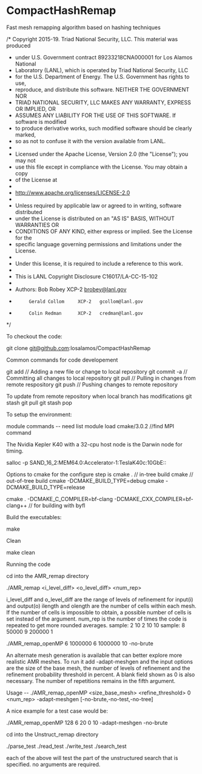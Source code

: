# CompactHashRemap
Fast mesh remapping algorithm based on hashing techniques

/* Copyright 2015-19.  Triad National Security, LLC. This material was produced
 * under U.S. Government contract 89233218CNA000001 for Los Alamos National 
 * Laboratory (LANL), which is operated by Triad National Security, LLC
 * for the U.S. Department of Energy. The U.S. Government has rights to use,
 * reproduce, and distribute this software.  NEITHER THE GOVERNMENT NOR
 * TRIAD NATIONAL SECURITY, LLC MAKES ANY WARRANTY, EXPRESS OR IMPLIED, OR
 * ASSUMES ANY LIABILITY FOR THE USE OF THIS SOFTWARE.  If software is modified
 * to produce derivative works, such modified software should be clearly marked,
 * so as not to confuse it with the version available from LANL.   
 *
 * Licensed under the Apache License, Version 2.0 (the "License"); you may not
 * use this file except in compliance with the License. You may obtain a copy
 * of the License at 
 *
 * http://www.apache.org/licenses/LICENSE-2.0
 *
 * Unless required by applicable law or agreed to in writing, software distributed
 * under the License is distributed on an "AS IS" BASIS, WITHOUT WARRANTIES OR
 * CONDITIONS OF ANY KIND, either express or implied. See the License for the
 * specific language governing permissions and limitations under the License.
 *
 * Under this license, it is required to include a reference to this work.
 *
 * This is LANL Copyright Disclosure C16017/LA-CC-15-102
 *
 * Authors: Bob Robey         XCP-2   brobey@lanl.gov
 *          Gerald Collom     XCP-2   gcollom@lanl.gov
 *          Colin Redman      XCP-2   credman@lanl.gov 
 */

To checkout the code:

   git clone git@github.com:losalamos/CompactHashRemap

Common commands for code developement

   git add <file>  // Adding a new file or change to local repository
   git commit -a   // Committing all changes to local repository
   git pull        // Pulling in changes from remote respository
   git push        // Pushing changes to remote repository

To update from remote repository when local branch has modifications
   git stash
   git pull
   git stash pop

To setup the environment:

   module commands -- need list
   module load cmake/3.0.2
   //find MPI command

The Nvidia Kepler K40 with a 32-cpu host node is the Darwin node for timing.

salloc -p SAND_16_2:MEM64.0:Accelerator-1:TeslaK40c:10GbE::

Options to cmake for the configure step is
   cmake .                         // in-tree build
   cmake <path-to-src>             // out-of-tree build
   cmake -DCMAKE_BUILD_TYPE=debug <path-to-src>
   cmake -DCMAKE_BUILD_TYPE=release <path-to-src>

   cmake . -DCMAKE_C_COMPILER=bf-clang -DCMAKE_CXX_COMPILER=bf-clang++ // for building with byfl

Build the executables:

   make

Clean

   make clean

Running the code

   cd into the AMR_remap directory
   
   ./AMR_remap <i_level_diff> <ilength> <o_level_diff> <olength> <num_rep>
   
   i_level_diff and o_level_diff are the range of levels of refinement for input(i) and output(o)
   ilength and olength are the number of cells within each mesh. If the number of cells is impossible to obtain, a
   possible number of cells is set instead of the argument.
   num_rep is the number of times the code is repeated to get more rounded averages.
   sample: 2 10 2 10 10
   sample: 8 50000 9 200000 1

   ./AMR_remap_openMP 6 1000000 6 1000000 10 -no-brute
   
   An alternate mesh generation is available that can better explore more realistic
   AMR meshes. To run it add -adapt-meshgen and the input options are the size of the base mesh, the number of
   levels of refinement and the refinement probability threshold in percent. A blank field shown as 0 is also
   necessary. The number of repetitions remains in the fifth argument.

   Usage -- ./AMR_remap_openMP <size_base_mesh> <levmax> <refine_threshold> 0 <num_rep> -adapt-meshgen [-no-brute,-no-test,-no-tree]

   A nice example for a test case would be:

   ./AMR_remap_openMP 128 6 20 0 10 -adapt-meshgen -no-brute

   cd into the Unstruct_remap directory
   
   ./parse_test
   ./read_test
   ./write_test
   ./search_test
   
   each of the above will test the part of the unstructured search that is specified. no arguments are required.


